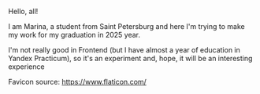 Hello, all!

I am Marina, a student from Saint Petersburg and here I'm trying to make my work for my graduation in 2025 year.

I'm not really good in Frontend (but I have almost a year of education in Yandex Practicum), so it's an experiment and, hope, it will be an interesting experience

Favicon source: https://www.flaticon.com/